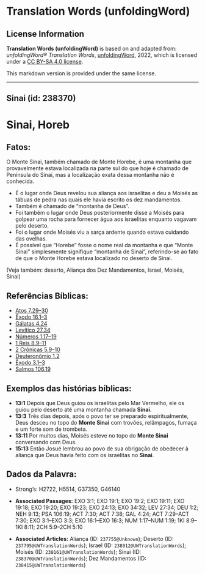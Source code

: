 # Translation Words (unfoldingWord)

## License Information

**Translation Words (unfoldingWord)** is based on and adapted from: _unfoldingWord® Translation Words_, [unfoldingWord](https://unfoldingword.org/utw), 2022, which is licensed under a [CC BY-SA 4.0 license](https://creativecommons.org/licenses/by-sa/4.0/legalcode.en).

This markdown version is provided under the same license.



--------------------------------

## Sinai (id: 238370)

Sinai, Horeb
============

Fatos:
------

O Monte Sinai, também chamado de Monte Horebe, é uma montanha que provavelmente estava localizada na parte sul do que hoje é chamado de Península do Sinai, mas a localização exata dessa montanha não é conhecida.

* É o lugar onde Deus revelou sua aliança aos israelitas e deu a Moisés as tábuas de pedra nas quais ele havia escrito os dez mandamentos.
* Também é chamado de “montanha de Deus”.
* Foi também o lugar onde Deus posteriormente disse a Moisés para golpear uma rocha para fornecer água aos israelitas enquanto vagavam pelo deserto.
* Foi o lugar onde Moisés viu a sarça ardente quando estava cuidando das ovelhas.
* É possível que “Horebe” fosse o nome real da montanha e que “Monte Sinai” simplesmente signifique “montanha de Sinai”, referindo\-se ao fato de que o Monte Horebe estava localizado no deserto de Sinai.

(Veja também: deserto, Aliança dos Dez Mandamentos, Israel, Moisés, Sinai)

Referências Bíblicas:
---------------------

* [Atos 7\.29–30](https://ref.ly/Acts7:29-Acts7:30)
* [Êxodo 16\.1–3](https://ref.ly/Exod16:1-Exod16:3)
* [Gálatas 4\.24](https://ref.ly/Gal4:24)
* [Levítico 27\.34](https://ref.ly/Lev27:34)
* [Números 1\.17–19](https://ref.ly/Num1:17-Num1:19)
* [1 Reis 8\.9–11](https://ref.ly/1Kgs8:9-1Kgs8:11)
* [2 Crônicas 5\.9–10](https://ref.ly/2Chr5:9-2Chr5:10)
* [Deuteronômio 1\.2](https://ref.ly/Deut1:2)
* [Êxodo 3\.1–3](https://ref.ly/Exod3:1-Exod3:3)
* [Salmos 106\.19](https://ref.ly/Ps106:19)

Exemplos das histórias bíblicas:
--------------------------------

* **13:1** Depois que Deus guiou os israelitas pelo Mar Vermelho, ele os guiou pelo deserto até uma montanha chamada **Sinai**.
* **13:3** Três dias depois, após o povo ter se preparado espiritualmente, Deus desceu no topo do **Monte Sinai** com trovões, relâmpagos, fumaça e um forte som de trombeta.
* **13:11** Por muitos dias, Moisés esteve no topo do **Monte Sinai** conversando com Deus.
* **15:13** Então Josué lembrou ao povo de sua obrigação de obedecer à aliança que Deus havia feito com os israelitas no **Sinai**.

Dados da Palavra:
-----------------

* Strong’s: H2722, H5514, G37350, G46140

* **Associated Passages:** EXO 3:1; EXO 19:1; EXO 19:2; EXO 19:11; EXO 19:18; EXO 19:20; EXO 19:23; EXO 24:13; EXO 34:32; LEV 27:34; DEU 1:2; NEH 9:13; PSA 106:19; ACT 7:30; ACT 7:38; GAL 4:24; ACT 7:29–ACT 7:30; EXO 3:1–EXO 3:3; EXO 16:1–EXO 16:3; NUM 1:17–NUM 1:19; 1KI 8:9–1KI 8:11; 2CH 5:9–2CH 5:10
* **Associated Articles:** Aliança (ID: `237755@Unknown`); Deserto (ID: `237795@UWTranslationWords`); Israel (ID: `238012@UWTranslationWords`); Moisés (ID: `238161@UWTranslationWords`); Sinai (ID: `238370@UWTranslationWords`); Dez Mandamentos (ID: `238415@UWTranslationWords`)

